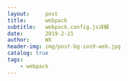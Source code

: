 ```yaml
---
layout:     post
title:      webpack
subtitle:   webpack.config.js详解
date:       2019-2-21
author:     WX
header-img: img/post-bg-ios9-web.jpg
catalog: true
tags:
    - webpack
---
```


